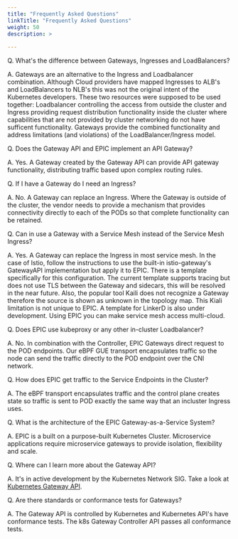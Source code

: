 ```yaml
---
title: "Frequently Asked Questions"
linkTitle: "Frequently Asked Questions"
weight: 50
description: >
 
---
```



Q.  What's the difference between Gateways, Ingresses and LoadBalancers?

A.  Gateways are an alternative to the Ingress and Loadbalancer combination.  Although Cloud providers have mapped Ingresses to ALB's and LoadBalancers to NLB's this was not the original intent of the Kubernetes developers.  These two resources were supposed to be used together: Loadbalancer controlling the access from outside the cluster and Ingress providing request distribution functionality inside the cluster where capabilities that are not provided by cluster networking do not have sufficent functionality.  Gateways provide the combined functionality and address limitations (and violations) of the LoadBalancer/Ingress model.

Q. Does the Gateway API and EPIC implement an API Gateway?

A.  Yes.  A Gateway created by the Gateway API can provide API gateway functionality, distributing traffic based upon complex routing rules.

Q. If I have a Gateway do I need an Ingress?

A.  No.  A Gateway can replace an Ingress.  Where the Gateway is outside of the cluster, the vendor needs to provide a mechanism that provides connectivity directly to each of the PODs so that complete functionality can be retained.

Q. Can in use a Gateway with a Service Mesh instead of the Service Mesh Ingress?

A.  Yes.  A Gateway can replace the Ingress in most service mesh.  In the case of Istio, follow the instructions to use the built-in istio-gateway's GatewayAPI implementation but apply it to EPIC.  There is a template specifically for this configuration.  The current template supports tracing but does not use TLS between the Gateway and sidecars, this will be resolved in the near future.  Also, the popular tool Kaili does not recognize a Gateway therefore the source is shown as unknown in the topology map. This Kiali limitation is not unique to EPIC.  A template for LinkerD is also under development.  Using EPIC you can make service mesh access multi-cloud.

Q. Does EPIC use kubeproxy or any other in-cluster Loadbalancer?

A.  No.  In combination with the Controller, EPIC Gateways direct request to the POD endpoints.  Our eBPF GUE transport encapsulates traffic so the node can send the traffic directly to the POD endpoint over the CNI network.

Q.  How does EPIC get traffic to the Service Endpoints in the Cluster?

A.  The eBPF transport encapsulates traffic and the control plane creates state so traffic is sent to POD exactly the same way that an incluster Ingress uses.

Q. What is the architecture of the EPIC Gateway-as-a-Service System?

A.  EPIC is a built on a purpose-built Kubernetes Cluster.  Microservice applications require microservice gateways to provide isolation, flexibility and scale.

Q. Where can I learn more about the Gateway API?

A.  It's in active development by the Kubernetes Network SIG.  Take a look at [Kubernetes Gateway API](https://gateway-api.sigs.k8s.io/).

Q. Are there standards or conformance tests for Gateways?

A. The Gateway API is controlled by Kubernetes and Kubernetes API's have conformance tests. The k8s Gateway Controller  API passes all conformance tests.
